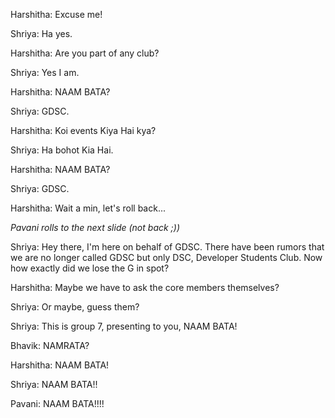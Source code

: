 Harshitha: Excuse me!

Shriya: Ha yes.

Harshitha: Are you part of any club?

Shriya: Yes I am.

Harshitha: NAAM BATA?

Shriya: GDSC.

Harshitha: Koi events Kiya Hai kya?

Shriya: Ha bohot Kia Hai.

Harshitha: NAAM BATA?

Shriya: GDSC.

Harshitha: Wait a min, let's roll back...


*Pavani rolls to the next slide (not back ;))*


Shriya: Hey there, I'm here on behalf of GDSC. There have been rumors that we are no longer called GDSC but only DSC, Developer Students Club. Now how exactly did we lose the G in spot?

Harshitha: Maybe we have to ask the core members themselves?

Shriya: Or maybe, guess them?

Shriya: This is group 7, presenting to you, NAAM BATA!

Bhavik: NAMRATA?

Harshitha: NAAM BATA!

Shriya: NAAM BATA!!

Pavani: NAAM BATA!!!!
